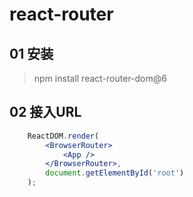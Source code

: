 # react-router
## 01 安装
> npm install react-router-dom@6

## 02 接入URL
```jsx
    ReactDOM.render(
        <BrowserRouter>
            <App />
        </BrowserRouter>,
        document.getElementById('root')
    );
```

